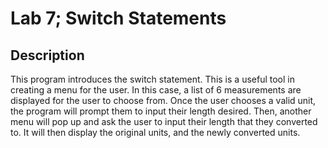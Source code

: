 # Lab 7; Switch Statements

## Description

This program introduces the switch statement. This is a useful tool in creating a menu for the user. In this case, a list of 6 measurements are displayed for the user to choose from. Once the user chooses a valid unit, the program will prompt them to input their length desired. Then, another menu will pop up and ask the user to input their length that they converted to. It will then display the original units, and the newly converted units.
